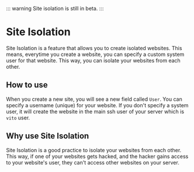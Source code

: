 ::: warning
Site isolation is still in beta.
:::

# Site Isolation

Site Isolation is a feature that allows you to create isolated websites. This means, everytime you create a website, you
can specify a custom system
user for that website. This way, you can isolate your websites from each other.

## How to use

When you create a new site, you will see a new field called `User`. You can specify a username (unique) for your
website. If you don't specify a system user, it will create the website in the main ssh user of your server which is
`vito` user.

## Why use Site Isolation

Site Isolation is a good practice to isolate your websites from each other. This way, if one of your websites gets
hacked, and the hacker gains access to your website's user, they can't access other websites on your server.
